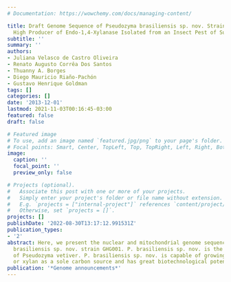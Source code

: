 ```yaml
---
# Documentation: https://wowchemy.com/docs/managing-content/

title: Draft Genome Sequence of Pseudozyma brasiliensis sp. nov. Strain GHG001, a
  High Producer of Endo-1,4-Xylanase Isolated from an Insect Pest of Sugarcane.
subtitle: ''
summary: ''
authors:
- Juliana Velasco de Castro Oliveira
- Renato Augusto Corrêa Dos Santos
- Thuanny A. Borges
- Diego Mauricio Riaño-Pachón
- Gustavo Henrique Goldman
tags: []
categories: []
date: '2013-12-01'
lastmod: 2021-11-03T00:16:45-03:00
featured: false
draft: false

# Featured image
# To use, add an image named `featured.jpg/png` to your page's folder.
# Focal points: Smart, Center, TopLeft, Top, TopRight, Left, Right, BottomLeft, Bottom, BottomRight.
image:
  caption: ''
  focal_point: ''
  preview_only: false

# Projects (optional).
#   Associate this post with one or more of your projects.
#   Simply enter your project's folder or file name without extension.
#   E.g. `projects = ["internal-project"]` references `content/project/deep-learning/index.md`.
#   Otherwise, set `projects = []`.
projects: []
publishDate: '2022-08-30T13:17:12.991531Z'
publication_types:
- '2'
abstract: Here, we present the nuclear and mitochondrial genome sequences of Pseudozyma
  brasiliensis sp. nov. strain GHG001. P. brasiliensis sp. nov. is the closest relative
  of Pseudozyma vetiver. P. brasiliensis sp. nov. is capable of growing on xylose
  or xylan as a sole carbon source and has great biotechnological potential.
publication: '*Genome announcements*'
---
```

